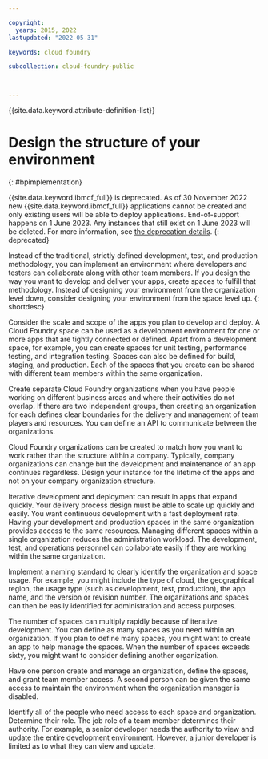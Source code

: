 ```yaml
---

copyright:
  years: 2015, 2022
lastupdated: "2022-05-31"

keywords: cloud foundry

subcollection: cloud-foundry-public



---
```




{{site.data.keyword.attribute-definition-list}}

# Design the structure of your environment
{: #bpimplementation}

{{site.data.keyword.ibmcf_full}} is deprecated. As of 30 November 2022 new {{site.data.keyword.ibmcf_full}} applications cannot be created and only existing users will be able to deploy applications. End-of-support happens on 1 June 2023. Any instances that still exist on 1 June 2023 will be deleted. For more information, see [the deprecation details](/docs/cloud-foundry-public?topic=cloud-foundry-public-deprecation).
{: deprecated}

Instead of the traditional, strictly defined development, test, and production methodology, you can implement an environment where developers and testers can collaborate along with other team members. If you design the way you want to develop and deliver your apps, create spaces to fulfill that methodology. Instead of designing your environment from the organization level down, consider designing your environment from the space level up.
{: shortdesc}

Consider the scale and scope of the apps you plan to develop and deploy. A Cloud Foundry space can be used as a development environment for one or more apps that are tightly connected or defined. Apart from a development space, for example, you can create spaces for unit testing, performance testing, and integration testing. Spaces can also be defined for build, staging, and production. Each of the spaces that you create can be shared with different team members within the same organization.

Create separate Cloud Foundry organizations when you have people working on different business areas and where their activities do not overlap. If there are two independent groups, then creating an organization for each defines clear boundaries for the delivery and management of team players and resources. You can define an API to communicate between the organizations.

Cloud Foundry organizations can be created to match how you want to work rather than the structure within a company. Typically, company organizations can change but the development and maintenance of an app continues regardless. Design your instance for the lifetime of the apps and not on your company organization structure.

Iterative development and deployment can result in apps that expand quickly. Your delivery process design must be able to scale up quickly and easily. You want continuous development with a fast deployment rate. Having your development and production spaces in the same organization provides access to the same resources. Managing different spaces within a single organization reduces the administration workload. The development, test, and operations personnel can collaborate easily if they are working within the same organization.

Implement a naming standard to clearly identify the organization and space usage. For example, you might include the type of cloud, the geographical region, the usage type (such as development, test, production), the app name, and the version or revision number. The organizations and spaces can then be easily identified for administration and access purposes.  

The number of spaces can multiply rapidly because of iterative development. You can define as many spaces as you need within an organization. If you plan to define many spaces, you might want to create an app to help manage the spaces. When the number of spaces exceeds sixty, you might want to consider defining another organization.

Have one person create and manage an organization, define the spaces, and grant team member access. A second person can be given the same access to maintain the environment when the organization manager is disabled.  

Identify all of the people who need access to each space and organization. Determine their role. The job role of a team member determines their authority. For example, a senior developer needs the authority to view and update the entire development environment. However, a junior developer is limited as to what they can view and update.


